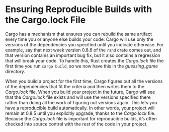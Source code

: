 # Ensuring Reproducible Builds with the Cargo.lock File

Cargo has a mechanism that ensures you can rebuild the same artifact every time
you or anyone else builds your code: Cargo will use only the versions of the
dependencies you specified until you indicate otherwise. For example, say that
next week version 0.8.6 of the `rand` crate comes out, and that version
contains an important bug fix, but it also contains a regression that will
break your code. To handle this, Rust creates the _Cargo.lock_ file the first
time you run `cargo build`, so we now have this in the _guessing_game_
directory.

When you build a project for the first time, Cargo figures out all the versions
of the dependencies that fit the criteria and then writes them to the
_Cargo.lock_ file. When you build your project in the future, Cargo will see
that the _Cargo.lock_ file exists and will use the versions specified there
rather than doing all the work of figuring out versions again. This lets you
have a reproducible build automatically. In other words, your project will
remain at 0.8.5 until you explicitly upgrade, thanks to the _Cargo.lock_ file.
Because the _Cargo.lock_ file is important for reproducible builds, it’s often
checked into source control with the rest of the code in your project.
